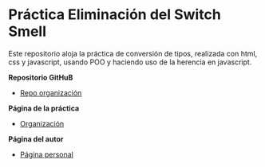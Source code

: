 # Práctica Eliminación del Switch Smell

Este repositorio aloja la práctica de conversión de tipos, realizada con html, css y javascript, usando POO y haciendo uso de la herencia en javascript.


**Repositorio GitHuB**

* [Repo organización](https://github.com/ULL-ESIT-GRADOII-DSI/eliminacion-del-switch-smell-tania-dsi-1516)

**Página de la práctica**

* [Organización](http://ull-esit-gradoii-dsi.github.io/eliminacion-del-switch-smell-tania-dsi-1516/index.html)

**Página del autor**

* [Página personal](http://tania77.github.io/)
